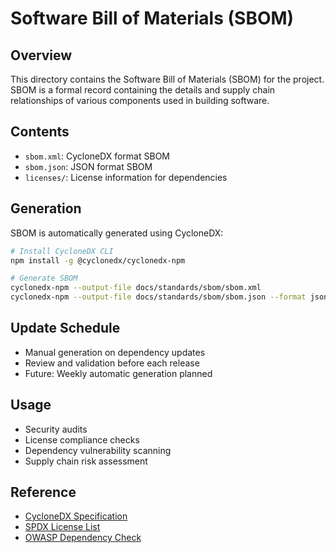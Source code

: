 # Software Bill of Materials (SBOM)

## Overview

This directory contains the Software Bill of Materials (SBOM) for the project.
SBOM is a formal record containing the details and supply chain relationships
of various components used in building software.

## Contents

- `sbom.xml`: CycloneDX format SBOM
- `sbom.json`: JSON format SBOM
- `licenses/`: License information for dependencies

## Generation

SBOM is automatically generated using CycloneDX:

```bash
# Install CycloneDX CLI
npm install -g @cyclonedx/cyclonedx-npm

# Generate SBOM
cyclonedx-npm --output-file docs/standards/sbom/sbom.xml
cyclonedx-npm --output-file docs/standards/sbom/sbom.json --format json
```

## Update Schedule

- Manual generation on dependency updates
- Review and validation before each release
- Future: Weekly automatic generation planned

## Usage

- Security audits
- License compliance checks
- Dependency vulnerability scanning
- Supply chain risk assessment

## Reference

- [CycloneDX Specification](https://cyclonedx.org/specification/overview/)
- [SPDX License List](https://spdx.org/licenses/)
- [OWASP Dependency Check](https://owasp.org/www-project-dependency-check/)
